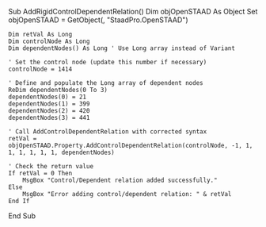 Sub AddRigidControlDependentRelation()
    Dim objOpenSTAAD As Object
    Set objOpenSTAAD = GetObject(, "StaadPro.OpenSTAAD")
    
    Dim retVal As Long
    Dim controlNode As Long
    Dim dependentNodes() As Long ' Use Long array instead of Variant
    
    ' Set the control node (update this number if necessary)
    controlNode = 1414
    
    ' Define and populate the Long array of dependent nodes
    ReDim dependentNodes(0 To 3)
    dependentNodes(0) = 21
    dependentNodes(1) = 399
    dependentNodes(2) = 420
    dependentNodes(3) = 441
    
    ' Call AddControlDependentRelation with corrected syntax
    retVal = objOpenSTAAD.Property.AddControlDependentRelation(controlNode, -1, 1, 1, 1, 1, 1, 1, dependentNodes)
    
    ' Check the return value
    If retVal = 0 Then
        MsgBox "Control/Dependent relation added successfully."
    Else
        MsgBox "Error adding control/dependent relation: " & retVal
    End If
End Sub
